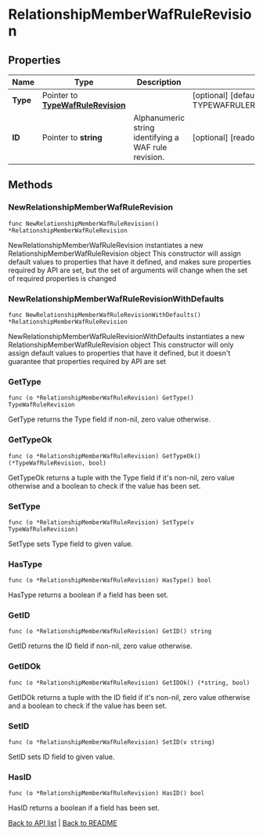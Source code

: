 # RelationshipMemberWafRuleRevision

## Properties

Name | Type | Description | Notes
------------ | ------------- | ------------- | -------------
**Type** | Pointer to [**TypeWafRuleRevision**](TypeWafRuleRevision.md) |  | [optional] [default to TYPEWAFRULEREVISION_WAF_RULE_REVISION]
**ID** | Pointer to **string** | Alphanumeric string identifying a WAF rule revision. | [optional] [readonly] 

## Methods

### NewRelationshipMemberWafRuleRevision

`func NewRelationshipMemberWafRuleRevision() *RelationshipMemberWafRuleRevision`

NewRelationshipMemberWafRuleRevision instantiates a new RelationshipMemberWafRuleRevision object
This constructor will assign default values to properties that have it defined,
and makes sure properties required by API are set, but the set of arguments
will change when the set of required properties is changed

### NewRelationshipMemberWafRuleRevisionWithDefaults

`func NewRelationshipMemberWafRuleRevisionWithDefaults() *RelationshipMemberWafRuleRevision`

NewRelationshipMemberWafRuleRevisionWithDefaults instantiates a new RelationshipMemberWafRuleRevision object
This constructor will only assign default values to properties that have it defined,
but it doesn't guarantee that properties required by API are set

### GetType

`func (o *RelationshipMemberWafRuleRevision) GetType() TypeWafRuleRevision`

GetType returns the Type field if non-nil, zero value otherwise.

### GetTypeOk

`func (o *RelationshipMemberWafRuleRevision) GetTypeOk() (*TypeWafRuleRevision, bool)`

GetTypeOk returns a tuple with the Type field if it's non-nil, zero value otherwise
and a boolean to check if the value has been set.

### SetType

`func (o *RelationshipMemberWafRuleRevision) SetType(v TypeWafRuleRevision)`

SetType sets Type field to given value.

### HasType

`func (o *RelationshipMemberWafRuleRevision) HasType() bool`

HasType returns a boolean if a field has been set.

### GetID

`func (o *RelationshipMemberWafRuleRevision) GetID() string`

GetID returns the ID field if non-nil, zero value otherwise.

### GetIDOk

`func (o *RelationshipMemberWafRuleRevision) GetIDOk() (*string, bool)`

GetIDOk returns a tuple with the ID field if it's non-nil, zero value otherwise
and a boolean to check if the value has been set.

### SetID

`func (o *RelationshipMemberWafRuleRevision) SetID(v string)`

SetID sets ID field to given value.

### HasID

`func (o *RelationshipMemberWafRuleRevision) HasID() bool`

HasID returns a boolean if a field has been set.


[Back to API list](../README.md#documentation-for-api-endpoints) | [Back to README](../README.md)
